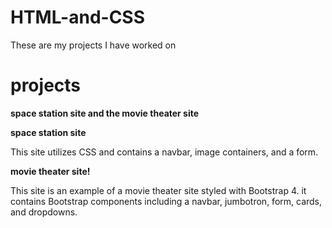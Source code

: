 # HTML-and-CSS

<p>These are my projects I have worked on</p>

# projects

<strong>space station site and the movie theater site</strong>

<strong>space station site</strong>

<p>This site utilizes CSS and contains a navbar, image containers, and a form.</p>

<strong>movie theater site!</strong>

<p>This site is an example of a movie theater site styled with Bootstrap 4. it contains 
Bootstrap components including a navbar, jumbotron, form, cards, and dropdowns.

 
